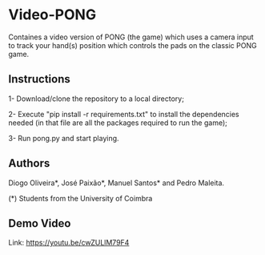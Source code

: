 # Video-PONG
Containes a video version of PONG (the game) which uses a camera input to track your hand(s) position which controls the pads on the classic PONG game.

## Instructions
1- Download/clone the repository to a local directory;

2- Execute "pip install -r requirements.txt" to install the dependencies needed (in that file are all the packages required to run the game);

3- Run pong.py and start playing.

## Authors
Diogo Oliveira*, José Paixão*, Manuel Santos* and Pedro Maleita.

(*) Students from the University of Coimbra

## Demo Video
Link: https://youtu.be/cwZULlM79F4
